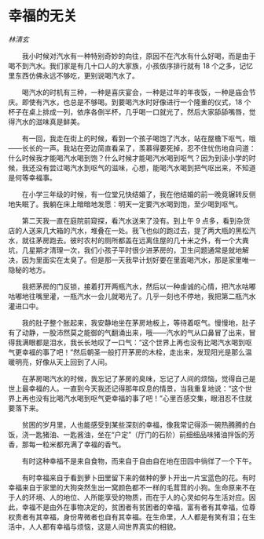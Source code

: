 # 幸福的无关

*林清玄*

　　我小时候对汽水有一种特别奇妙的向往，原因不在汽水有什么好喝，而是由于喝不到汽水。我们家是有几十口人的大家族，小孩依序排行就有 18 个之多，记忆里东西仿佛永远不够吃，更别说喝汽水了。

　　喝汽水的时机有三种，一种是喜庆宴会，一种是过年的年夜饭，一种是庙会节庆。即使有汽水，也总是不够喝。到要喝汽水时好像进行一个隆重的仪式，18 个杯子在桌上排成一列，依序各倒半杯，几乎喝一口就光了，然后大家舔舔嘴唇，觉得汽水的滋味真是鲜美。

　　有一回，我走在街上的时候，看到一个孩子喝饱了汽水，站在屋檐下呕气，哦——长长的一声。我站在旁边简直看呆了，羡慕得要死掉，忍不住忧伤地自问道：什么时候我才能喝汽水喝到饱？什么时候才能喝汽水喝到呕气？因为到读小学的时候，我还没有尝过喝汽水到呕气的滋味，心想，能喝汽水喝到把气呕出来，不知道是何等幸福事。

　　在小学三年级的时候，有一位堂兄快结婚了，我在他结婚的前一晚竟辗转反侧地失眠了。我躺在床上暗暗地发愿：明天一定要汽水喝到饱，至少喝到呕气。

　　第二天我一直在庭院前窥探，看汽水送来了没有。到上午 9 点多，看到杂货店的人送来几大箱的汽水，堆叠在一处。我飞也似的跑过去，提了两大瓶的黑松汽水，就往茅房跑去。彼时农村的厕所都盖在远离住屋的几十米之外，有一个大粪坑，几星期才清理一次，我们小孩子平时很少进茅房的，卫生问题通常是就地解决，因为里面实在太臭了。但是那一天我早计划好要在里面喝汽水，那是家里唯一隐秘的地方。

　　我把茅房的门反锁，接着打开两瓶汽水，然后以一种虔诚的心情，把汽水咕嘟咕嘟地往嘴里灌，一瓶汽水一会儿就喝光了。几乎一刻也不停地，我把第二瓶汽水灌进口中。

　　我的肚子整个胀起来，我安静地坐在茅房地板上，等待着呕气。慢慢地，肚子有了动静，一股沛然莫之能御的气翻涌出来，哦——汽水的气从口鼻冒了出来，冒得我满眼都是泪水，我长长地叹了一口气：“这个世界上再也没有比喝汽水喝到呕气更幸福的事了吧！”然后朝圣一般打开茅房的木栓，走出来，发现阳光是那么温暖明亮，好像从天上回到了人间。

　　在茅房喝汽水的时候，我忘记了茅房的臭味，忘记了人间的烦恼，觉得自己是世上最幸福的人。一直到今天我还记得那年叹息的情景，当我重复地说：“这个世界上再也没有比喝汽水喝到呕气更幸福的事了吧！”心里百感交集，眼泪忍不住就要落下来。

　　贫困的岁月里，人也能感受到某些深刻的幸福，像我常记得添一碗热腾腾的白饭，浇一匙猪油、一匙酱油，坐在“户定”（厅门的石阶）前细细品味猪油拌饭的芳香，那每一粒米都充满了幸福的香气。

　　有时这种幸福不是来自食物，而来自于自由自在地在田园中徜徉了一个下午。

　　有时幸福来自于看到萝卜田里留下来的做种的萝卜开出一片宝蓝色的花。有时幸福来自于家里的大狗突然生出一窝颜色都不一样的毛茸茸的小狗。生命原来不在于人的环境、人的地位、人所能享受的物质，而在于人的心灵如何与生活对应。因此，幸福不是由外在事物决定的，贫困者有贫困者的幸福，富有者有其幸福，位尊权贵者有其幸福，身份卑微者也自有其幸福。在生命里，人人都是有笑有泪；在生活中，人人都有幸福与烦恼，这是人间世界真实的相貌。